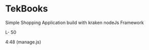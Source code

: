 TekBooks
===========

Simple Shopping Application build with kraken nodeJs Framework

L- 50

4:48 (manage.js)
